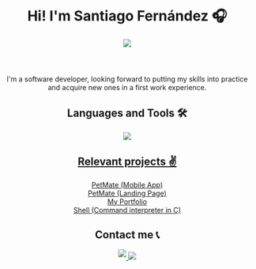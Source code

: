 <header>
	<h1 align="center">Hi! I'm Santiago Fernández 🎧 </h1>
	<p align="center">	
			<img src="https://imageupload.io/ib/Fv8xnK0AKENHdfN_1690854913.jpg"/>
	</p>
</header>
<p align="center">
I'm a software developer, looking forward to putting my skills into practice and acquire new ones in a first work experience.
</p>
<h2 align="center">Languages and Tools 🛠️</h2>
<p align="center">
  <a href="https://skillicons.dev">
    <img src="https://skillicons.dev/icons?i=git,javascript,typescript,react,c,html,css,tailwind" />
</p>
<div align="center">
	<h2>Relevant projects ✌</h2>
	<div align="center">
		<a href="https://github.com/Holberton-PetMate/mobile-app">
				PetMate (Mobile App)
		</a>
	</div>
	<div align="center">
		<a href="https://github.com/Holberton-PetMate/landing-page">
				PetMate (Landing Page)
		</a>
	</div>
	<div align="center">
		<a href="https://github.com/TotiFlame/my-portfolio">
				My Portfolio
		</a>
	</div>
	<div align="center">
		<a href="https://github.com/LeandroPintosChelli/holbertonschool-simple_shell">
				Shell (Command interpreter in C)
		</a>
	</div>
</div>
<h2 align="center">Contact me 📞</h2>
<div align="center">
	<a href="https://www.linkedin.com/in/fernandez-santiago/">
		<img src=https://img.shields.io/badge/linkedin-%231E77B5.svg?&style=for-the-badge&logo=linkedin&logoColor=white style="margin-bottom: 5px;" />
	</a>
	<a href="mailto:santiagoferna4321@gmail.com">
		<img src="https://img.shields.io/badge/Gmail-D14836?style=for-the-badge&logo=gmail&logoColor=white" />
	</a>
</div>
